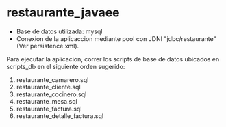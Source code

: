 # restaurante_javaee
- Base de datos utilizada: mysql
- Conexion de la aplicaccion mediante pool con JDNI "jdbc/restaurante" (Ver persistence.xml).

Para ejecutar la aplicacion, correr los scripts de base de datos ubicados en scripts_db en el siguiente orden sugerido:
1. restaurante_camarero.sql
2. restaurante_cliente.sql
3. restaurante_cocinero.sql
4. restaurante_mesa.sql
5. restaurante_factura.sql
6. restaurante_detalle_factura.sql
